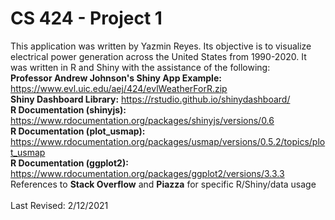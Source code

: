 # CS 424 - Project 1

This application was written by Yazmin Reyes. Its objective is to visualize electrical power generation across the United States from 1990-2020. It was written in R and Shiny with the assistance of the following: <br/>
                                                                        <b>Professor Andrew Johnson's Shiny App Example:</b> https://www.evl.uic.edu/aej/424/evlWeatherForR.zip <br/>
                                                                        <b>Shiny Dashboard Library:</b> https://rstudio.github.io/shinydashboard/ <br/>
                                                                        <b>R Documentation (shinyjs):</b> https://www.rdocumentation.org/packages/shinyjs/versions/0.6 <br/>
                                                                        <b>R Documentation (plot_usmap):</b> https://www.rdocumentation.org/packages/usmap/versions/0.5.2/topics/plot_usmap <br/>
                                                                        <b>R Documentation (ggplot2):</b> https://www.rdocumentation.org/packages/ggplot2/versions/3.3.3 <br/>
                                                                        References to <b>Stack Overflow</b> and <b>Piazza</b> for specific R/Shiny/data usage <br/><br/>
                                                                        Last Revised: 2/12/2021

